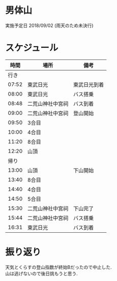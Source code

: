 # 男体山

実施予定日 2018/09/02 (雨天のため未決行)

# スケジュール

| 時間 | 場所 | 備考 |
|---|---|---|
|行き|||
|07:52|東武日光|東武日光到着|
|08:00|東武日光|バス搭乗|
|08:48|二荒山神社中宮祠|バス到着|
|09:00|二荒山神社中宮祠|登山開始|
|09:50|3合目||
|10:00|4合目||
|11:20|8合目||
|12:20|山頂||
|帰り|||
|13:00|山頂|下山開始|
|13:40|8合目||
|14:40|4合目||
|14:50|5合目||
|15:30|二荒山神社中宮祠|下山完了|
|15:44|二荒山神社中宮祠|バス搭乗|
|16:31|東武日光|バス到着|

# 振り返り

天気とくらすの登山指数が終始Bだったので中止した.  
山は逃げないので後日挑もうと思う.
